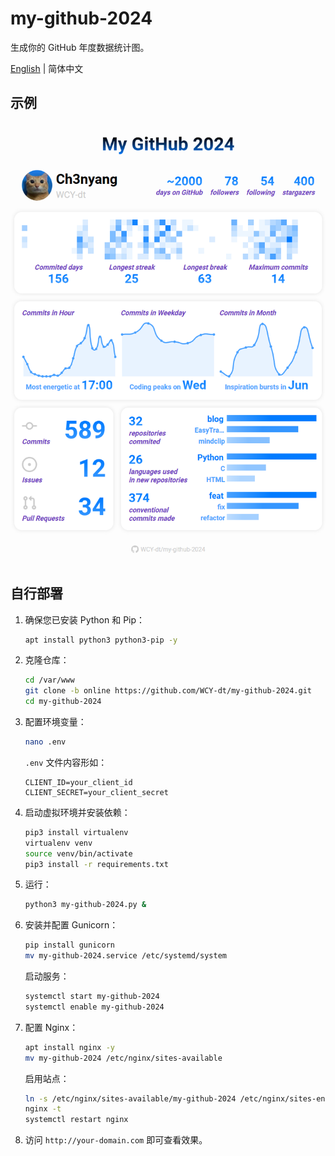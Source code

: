 # my-github-2024

生成你的 GitHub 年度数据统计图。

[English](README.md) | 简体中文

## 示例

![example](example.png)

## 自行部署

1. 确保您已安装 Python 和 Pip：

    ```bash
    apt install python3 python3-pip -y
    ```

2. 克隆仓库：

    ```bash
    cd /var/www
    git clone -b online https://github.com/WCY-dt/my-github-2024.git
    cd my-github-2024
    ```

3. 配置环境变量：

    ```bash
    nano .env
    ```

    `.env` 文件内容形如：

    ```env
    CLIENT_ID=your_client_id
    CLIENT_SECRET=your_client_secret
    ```

4. 启动虚拟环境并安装依赖：

    ```bash
    pip3 install virtualenv
    virtualenv venv
    source venv/bin/activate
    pip3 install -r requirements.txt
    ```

5. 运行：

    ```bash
    python3 my-github-2024.py &
    ```

6. 安装并配置 Gunicorn：

    ```bash
    pip install gunicorn
    mv my-github-2024.service /etc/systemd/system
    ```

    启动服务：

    ```bash
    systemctl start my-github-2024
    systemctl enable my-github-2024
    ```

7. 配置 Nginx：

    ```bash
    apt install nginx -y
    mv my-github-2024 /etc/nginx/sites-available
    ```

    启用站点：

    ```bash
    ln -s /etc/nginx/sites-available/my-github-2024 /etc/nginx/sites-enabled
    nginx -t
    systemctl restart nginx
    ```

8. 访问 `http://your-domain.com` 即可查看效果。
